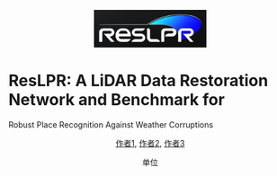 <p align="center">
  <img src="./docs/figs/ResLPR_logo.png" alt="Project Logo" width="200"/>
</p>

# ResLPR: A LiDAR Data Restoration Network and Benchmark for
Robust Place Recognition Against Weather Corruptions

<p align="center">
  <a href="https://github.com/author1_github_profile">作者1</a>,
  <a href="https://github.com/author2_github_profile">作者2</a>,
  <a href="https://github.com/author3_github_profile">作者3</a>
</p>

<p align="center">单位</p>
